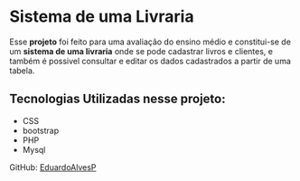 
# Sistema de uma Livraria

Esse **projeto** foi feito para uma avaliação do ensino médio e constitui-se de um **sistema de uma livraria** onde se pode cadastrar livros e clientes, e também é possivel consultar e editar os dados cadastrados a partir de uma tabela.
  
## Tecnologias Utilizadas nesse projeto:
 
  - CSS
  - bootstrap
  - PHP
  - Mysql
  
GitHub: [EduardoAlvesP](https://github.com/EduardoAlvesP)
